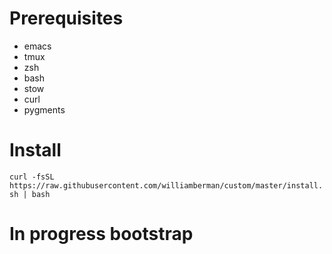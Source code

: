 # Prerequisites
- emacs
- tmux
- zsh
- bash
- stow
- curl
- pygments

# Install
`curl -fsSL https://raw.githubusercontent.com/williamberman/custom/master/install.sh | bash`

# In progress bootstrap
